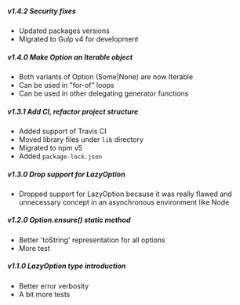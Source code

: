 ##### v1.4.2 Security fixes
* Updated packages versions
* Migrated to Gulp v4 for development

##### v1.4.0 Make Option an Iterable object
* Both variants of Option (Some|None) are now Iterable
* Can be used in "for-of" loops
* Can be used in other delegating generator functions

##### v1.3.1 Add CI, refactor project structure
* Added support of Travis CI
* Moved library files under `lib` directory
* Migrated to npm v5
* Added `package-lock.json`

##### v1.3.0 Drop support for LazyOption
* Dropped support for LazyOption because it was really flawed and unnecessary concept in an asynchronous environment like Node

##### v1.2.0 Option.ensure() static method
* Better 'toString' representation for all options
* More test

##### v1.1.0 LazyOption type introduction
* Better error verbosity
* A bit more tests
